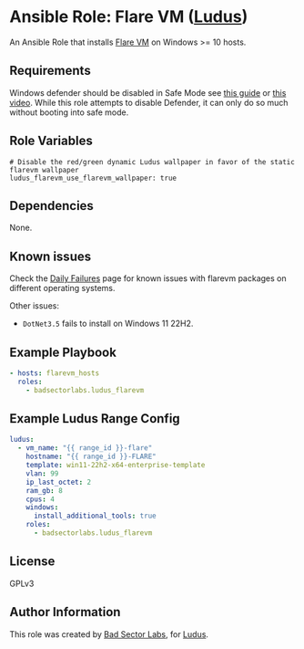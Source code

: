 # Ansible Role: Flare VM ([Ludus](https://ludus.cloud))

An Ansible Role that installs [Flare VM](https://github.com/mandiant/flare-vm) on Windows >= 10 hosts.

## Requirements

Windows defender should be disabled in Safe Mode see [this guide](https://lazyadmin.nl/win-11/turn-off-windows-defender-windows-11-permanently/) or [this video](https://www.youtube.com/watch?v=81l__vvGnjA).
While this role attempts to disable Defender, it can only do so much without booting into safe mode.

## Role Variables

    # Disable the red/green dynamic Ludus wallpaper in favor of the static flarevm wallpaper
    ludus_flarevm_use_flarevm_wallpaper: true

## Dependencies

None.

## Known issues

Check the [Daily Failures](https://github.com/mandiant/VM-Packages/wiki/Daily-Failures) page for known issues with flarevm packages on different operating systems.

Other issues:
- `DotNet3.5` fails to install on Windows 11 22H2.

## Example Playbook

```yaml
- hosts: flarevm_hosts
  roles:
    - badsectorlabs.ludus_flarevm
```

## Example Ludus Range Config

```yaml
ludus:
  - vm_name: "{{ range_id }}-flare"
    hostname: "{{ range_id }}-FLARE"
    template: win11-22h2-x64-enterprise-template
    vlan: 99
    ip_last_octet: 2
    ram_gb: 8
    cpus: 4
    windows:
      install_additional_tools: true
    roles:
      - badsectorlabs.ludus_flarevm
```

## License

GPLv3

## Author Information

This role was created by [Bad Sector Labs](https://github.com/badsectorlabs), for [Ludus](https://ludus.cloud/).
